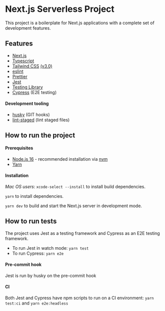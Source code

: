 # Next.js Serverless Project

This project is a boilerplate for Next.js applications with a complete set of development features.

## Features

- [Next.js](https://nextjs.org/)
- [Typescript](https://www.typescriptlang.org/)
- [Tailwind CSS](https://tailwindcss.com/) [(v3.0)](https://tailwindcss.com/blog/tailwindcss-v3)
- [eslint](https://eslint.org/)
- [Prettier](https://prettier.io/)
- [Jest](https://jestjs.io/)
- [Testing Library](https://testing-library.com/)
- [Cypress](https://www.cypress.io/) (E2E testing)

#### Development tooling

- [husky](https://typicode.github.io/husky/#/) (GIT hooks)
- [lint-staged](https://github.com/okonet/lint-staged) (lint staged files)

## How to run the project

#### Prerequisites

- [Node.js 16](https://nodejs.org/en/) - recommended installation via [nvm](https://github.com/nvm-sh/nvm)
- [Yarn](https://classic.yarnpkg.com/en/docs/install)

#### Installation

_Mac OS users_: `xcode-select --install` to install build dependencies.

`yarn` to install dependencies.

`yarn dev` to build and start the Next.js server in development mode.

## How to run tests

The project uses Jest as a testing framework and Cypress as an E2E testing framework.

- To run Jest in watch mode: `yarn test`
- To run Cypress: `yarn e2e`

#### Pre-commit hook

Jest is run by husky on the pre-commit hook

#### CI

Both Jest and Cypress have npm scripts to run on a CI environment: `yarn test:ci` and `yarn e2e:headless`
